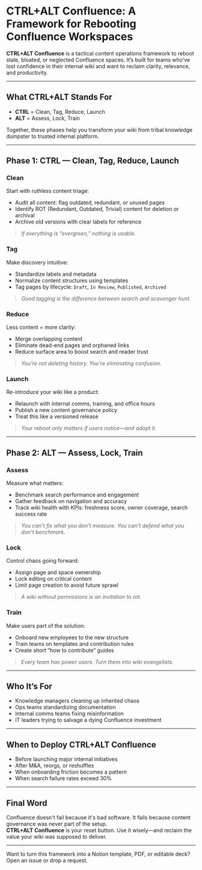# CTRL+ALT Confluence: A Framework for Rebooting Confluence Workspaces

**CTRL+ALT Confluence** is a tactical content operations framework to reboot stale, bloated, or neglected Confluence spaces. It’s built for teams who’ve lost confidence in their internal wiki and want to reclaim clarity, relevance, and productivity.

---

## What CTRL+ALT Stands For

- **CTRL** = Clean, Tag, Reduce, Launch  
- **ALT** = Assess, Lock, Train  

Together, these phases help you transform your wiki from tribal knowledge dumpster to trusted internal platform.

---

## Phase 1: CTRL — Clean, Tag, Reduce, Launch

### Clean

Start with ruthless content triage:

- Audit all content: flag outdated, redundant, or unused pages  
- Identify ROT (Redundant, Outdated, Trivial) content for deletion or archival  
- Archive old versions with clear labels for reference  

> _If everything is “evergreen,” nothing is usable._

### Tag

Make discovery intuitive:

- Standardize labels and metadata  
- Normalize content structures using templates  
- Tag pages by lifecycle: `Draft`, `In Review`, `Published`, `Archived`  

> _Good tagging is the difference between search and scavenger hunt._

### Reduce

Less content = more clarity:

- Merge overlapping content  
- Eliminate dead-end pages and orphaned links  
- Reduce surface area to boost search and reader trust  

> _You’re not deleting history. You’re eliminating confusion._

### Launch

Re-introduce your wiki like a product:

- Relaunch with internal comms, training, and office hours  
- Publish a new content governance policy  
- Treat this like a versioned release  

> _Your reboot only matters if users notice—and adopt it._

---

## Phase 2: ALT — Assess, Lock, Train

### Assess

Measure what matters:

- Benchmark search performance and engagement  
- Gather feedback on navigation and accuracy  
- Track wiki health with KPIs: freshness score, owner coverage, search success rate  

> _You can’t fix what you don’t measure. You can’t defend what you don’t benchmark._

### Lock

Control chaos going forward:

- Assign page and space ownership  
- Lock editing on critical content  
- Limit page creation to avoid future sprawl  

> _A wiki without permissions is an invitation to rot._

### Train

Make users part of the solution:

- Onboard new employees to the new structure  
- Train teams on templates and contribution rules  
- Create short “how to contribute” guides  

> _Every team has power users. Turn them into wiki evangelists._

---

## Who It’s For

- Knowledge managers cleaning up inherited chaos  
- Ops teams standardizing documentation  
- Internal comms teams fixing misinformation  
- IT leaders trying to salvage a dying Confluence investment  

---

## When to Deploy CTRL+ALT Confluence

- Before launching major internal initiatives  
- After M&A, reorgs, or reshuffles  
- When onboarding friction becomes a pattern  
- When search failure rates exceed 30%  

---

## Final Word

Confluence doesn't fail because it's bad software. It fails because content governance was never part of the setup.  
**CTRL+ALT Confluence** is your reset button. Use it wisely—and reclaim the value your wiki was supposed to deliver.

---

Want to turn this framework into a Notion template, PDF, or editable deck? Open an issue or drop a request.
